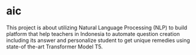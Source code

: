 # aic

This project is about utilizing Natural Language Processing (NLP) to build platform that help teachers in Indonesia to automate question creation including its answer and personalize student to get unique remedies using state-of the-art Transformer Model T5.
